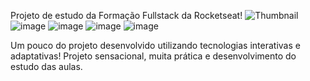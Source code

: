 Projeto de estudo da Formação Fullstack da Rocketseat!
![Thumbnail](https://github.com/user-attachments/assets/30a00066-250c-4231-81ee-857af61f1145)
![image](https://github.com/user-attachments/assets/81ea7804-fea8-4a19-b44e-b7895d61d589)
![image](https://github.com/user-attachments/assets/67bec8c7-3487-44e3-828e-267846434933)
![image](https://github.com/user-attachments/assets/5e552d13-ef91-48f3-bfe3-f3cce0562f42)
![image](https://github.com/user-attachments/assets/00505084-ed77-4feb-b631-4324ef71f952)

Um pouco do projeto desenvolvido utilizando tecnologias interativas e adaptativas!
Projeto sensacional, muita prática e desenvolvimento do estudo das aulas.
